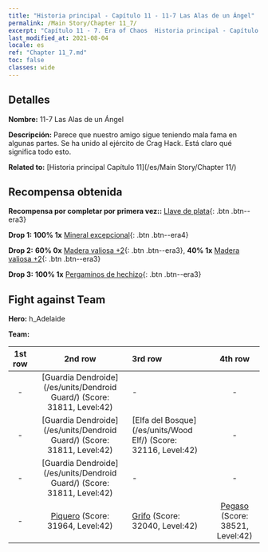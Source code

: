 ```yaml
---
title: "Historia principal - Capítulo 11 - 11-7 Las Alas de un Ángel"
permalink: /Main Story/Chapter 11_7/
excerpt: "Capítulo 11 - 7. Era of Chaos  Historia principal - Capítulo 11_7. 11-7 Las Alas de un Ángel"
last_modified_at: 2021-08-04
locale: es
ref: "Chapter 11_7.md"
toc: false
classes: wide
---
```


## Detalles

 **Nombre:** 11-7 Las Alas de un Ángel

 **Descripción:** Parece que nuestro amigo sigue teniendo mala fama en algunas partes. Se ha unido al ejército de Crag Hack. Está claro qué significa todo esto.

 **Related to:** [Historia principal Capítulo 11](/es/Main Story/Chapter 11/)

## Recompensa obtenida

 **Recompensa por completar por primera vez::** [Llave de plata](/ItemsES/con_693/){: .btn .btn--era3}

 **Drop 1:** **100% 1x** [Mineral excepcional](/ItemsES/mat_33/){: .btn .btn--era4}

 **Drop 2:** **60% 0x** [Madera valiosa +2](/ItemsES/mat_27/){: .btn .btn--era3}, **40% 1x** [Madera valiosa +2](/ItemsES/mat_27/){: .btn .btn--era3}

 **Drop 3:** **100% 1x** [Pergaminos de hechizo](/ItemsES/con_694/){: .btn .btn--era3}


## Fight against Team
 **Hero:** h_Adelaide

 **Team:**


  | 1st row | 2nd row | 3rd row | 4th row |
  |:----:|:----:|:----|:----:|
  | - | [Guardia Dendroide](/es/units/Dendroid Guard/) (Score: 31811, Level:42)  | - | - |
  | - | [Guardia Dendroide](/es/units/Dendroid Guard/) (Score: 31811, Level:42)  | [Elfa del Bosque](/es/units/Wood Elf/) (Score: 32116, Level:42)  | - |
  | - | [Guardia Dendroide](/es/units/Dendroid Guard/) (Score: 31811, Level:42)  | - | - |
  | - | [Piquero](/es/units/Pikeman/) (Score: 31964, Level:42)  | [Grifo](/es/units/Griffin/) (Score: 32040, Level:42)  | [Pegaso](/es/units/Pegasus/) (Score: 38521, Level:42)  |


